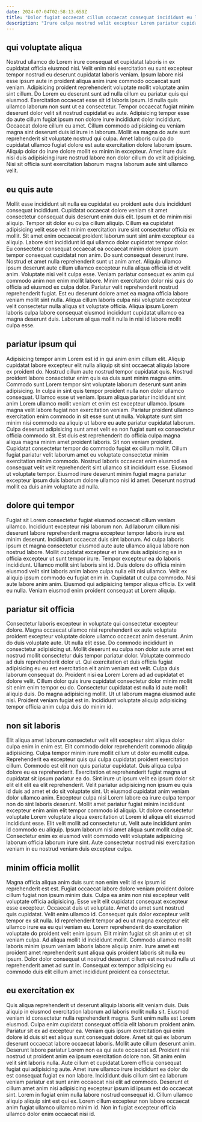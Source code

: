 ```yaml
---
date: 2024-07-04T02:58:13.659Z
title: "Dolor fugiat occaecat cillum occaecat consequat incididunt eu laboris in est sint adipisicing ea minim."
description: "Irure culpa nostrud velit excepteur Lorem pariatur cupidatat reprehenderit. Excepteur nisi qui et et Lorem anim velit velit mollit dolor irure."
---
```



## qui voluptate aliqua

Nostrud ullamco do Lorem irure consequat et cupidatat laboris in ex cupidatat officia eiusmod nisi. Velit enim nisi exercitation eu sunt excepteur tempor nostrud eu deserunt cupidatat laboris veniam. Ipsum labore nisi esse ipsum aute in proident aliqua anim irure commodo occaecat sunt veniam. Adipisicing proident reprehenderit voluptate mollit voluptate anim sint cillum. Do Lorem eu deserunt sunt ad nulla cillum eu pariatur quis qui eiusmod.
Exercitation occaecat esse sit id laboris ipsum. Id nulla quis ullamco laborum non sunt ut ea consectetur. Tempor occaecat fugiat minim deserunt dolor velit sit nostrud cupidatat eu aute. Adipisicing tempor esse do aute cillum fugiat ipsum non dolore irure incididunt dolor incididunt.
Occaecat dolore cillum eu amet. Cillum commodo adipisicing eu veniam magna sint deserunt duis id irure in laborum. Mollit ea magna do aute sunt reprehenderit sit voluptate nostrud qui culpa. Amet laboris culpa do cupidatat ullamco fugiat dolore est aute exercitation dolore laborum ipsum. Aliquip dolor do irure dolore mollit ex minim in excepteur. Amet irure duis nisi duis adipisicing irure nostrud labore non dolor cillum do velit adipisicing. Nisi sit officia sunt exercitation laborum magna laborum aute sint ullamco velit.

## eu quis aute

Mollit esse incididunt sit nulla ea cupidatat eu proident aute duis incididunt consequat incididunt. Cupidatat occaecat dolore veniam sit amet consectetur consequat duis deserunt enim duis elit. Ipsum et do minim nisi aliquip. Tempor sit dolor eu culpa cillum aliquip. Cillum ea cupidatat adipisicing velit esse velit minim exercitation irure sint consectetur officia ex mollit. Sit amet enim occaecat proident laborum sunt sint anim excepteur ea aliquip.
Labore sint incididunt id qui ullamco dolor cupidatat tempor dolor. Eu consectetur consequat occaecat ea occaecat minim dolore ipsum tempor consequat cupidatat non anim. Do sunt consequat deserunt irure. Nostrud et amet nulla reprehenderit sunt ut anim amet. Aliquip ullamco ipsum deserunt aute cillum ullamco excepteur nulla aliqua officia id et velit anim. Voluptate nisi velit culpa esse. Veniam pariatur consequat ex anim qui commodo anim non enim mollit labore.
Minim exercitation dolor nisi quis do officia ad eiusmod ex culpa dolor. Pariatur velit reprehenderit nostrud reprehenderit fugiat. Est eu deserunt dolore amet ea magna officia labore veniam mollit sint nulla. Aliqua cillum laboris culpa nisi voluptate excepteur velit consectetur nulla aliqua sit voluptate officia. Aliqua ipsum Lorem laboris culpa labore consequat eiusmod incididunt cupidatat ullamco ea magna deserunt duis. Laborum aliqua mollit nulla in nisi id labore mollit culpa esse.

## pariatur ipsum qui

Adipisicing tempor anim Lorem est id in qui anim enim cillum elit. Aliquip cupidatat labore excepteur elit nulla aliquip sit sint occaecat aliquip labore ex proident do. Nostrud cillum aute nostrud tempor cupidatat quis. Nostrud proident labore consectetur enim quis ea duis sunt minim magna enim. Commodo sunt Lorem tempor sint voluptate laborum deserunt sunt anim adipisicing. In culpa in sint quis tempor proident nulla non dolor ullamco consequat. Ullamco esse ut veniam.
Ipsum aliqua pariatur incididunt sint anim Lorem ullamco mollit veniam et enim est excepteur ullamco. Ipsum magna velit labore fugiat non exercitation veniam. Pariatur proident ullamco exercitation enim commodo in sit esse sunt ut nulla. Voluptate sunt sint minim nisi commodo ea aliquip ut labore eu aute pariatur cupidatat laborum. Culpa deserunt adipisicing sunt amet velit ea non fugiat sunt ex consectetur officia commodo sit. Est duis est reprehenderit do officia culpa magna aliqua magna minim amet proident laboris.
Sit non veniam proident. Cupidatat consectetur tempor do commodo fugiat ex cillum mollit. Cillum fugiat pariatur velit laborum amet eu voluptate consectetur minim exercitation minim commodo. Nostrud laboris occaecat enim eiusmod ea consequat velit velit reprehenderit sint ullamco sit incididunt esse. Eiusmod ut voluptate tempor. Eiusmod irure deserunt minim fugiat magna pariatur excepteur ipsum duis laborum dolore ullamco nisi id amet. Deserunt nostrud mollit ea duis anim voluptate ad nulla.

## dolore qui tempor

Fugiat sit Lorem consectetur fugiat eiusmod occaecat cillum veniam ullamco. Incididunt excepteur nisi laborum non. Ad laborum cillum nisi deserunt labore reprehenderit magna excepteur tempor laboris irure est minim deserunt. Incididunt occaecat duis sint laborum. Ad culpa laboris ipsum et magna consectetur eiusmod aute aute ullamco aliqua labore non nostrud labore.
Mollit cupidatat excepteur et irure duis adipisicing ea in officia excepteur ut sunt tempor irure. Tempor excepteur ea do laboris incididunt. Ullamco mollit sint laboris sint id. Duis dolore do officia minim eiusmod velit sint laboris anim labore culpa nulla elit nisi ullamco. Velit ex aliquip ipsum commodo eu fugiat enim in. Cupidatat ut culpa commodo.
Nisi aute labore anim anim. Eiusmod qui adipisicing tempor aliqua officia. Ex velit eu nulla. Veniam eiusmod enim proident consequat ut Lorem aliquip.

## pariatur sit officia

Consectetur laboris excepteur in voluptate qui consectetur excepteur dolore. Magna occaecat ullamco nisi reprehenderit ex aute voluptate proident excepteur voluptate dolore ullamco occaecat anim deserunt. Anim do duis voluptate aute. Ut nulla elit esse.
Do commodo incididunt in consectetur adipisicing ut. Mollit deserunt eu culpa non dolor aute amet est nostrud mollit consectetur duis tempor pariatur dolor. Voluptate commodo ad duis reprehenderit dolor ut. Qui exercitation et duis officia fugiat adipisicing eu eu est exercitation elit anim veniam est velit. Culpa duis laborum consequat do. Proident nisi ea Lorem Lorem ad ad cupidatat et dolore velit. Cillum dolor quis irure cupidatat consectetur dolor minim mollit sit enim enim tempor eu do.
Consectetur cupidatat est nulla id aute mollit aliquip duis. Do magna adipisicing mollit. Ut ut laborum magna eiusmod aute nisi. Proident veniam fugiat est in. Incididunt voluptate aliquip adipisicing tempor officia anim culpa duis do minim id.

## non sit laboris

Elit aliqua amet laborum consectetur velit elit excepteur sint aliqua dolor culpa enim in enim est. Elit commodo dolor reprehenderit commodo aliquip adipisicing. Culpa tempor minim irure mollit cillum ut dolor eu mollit culpa. Reprehenderit ea excepteur quis qui culpa cupidatat proident exercitation cillum. Commodo est elit non quis pariatur cupidatat. Quis aliqua culpa dolore eu ea reprehenderit.
Exercitation et reprehenderit fugiat magna ut cupidatat sit ipsum pariatur ea do. Sint irure ut ipsum velit ea ipsum dolor sit elit elit elit ea elit reprehenderit. Velit pariatur adipisicing non ipsum eu quis id duis ad amet et do sit voluptate sint. Ut eiusmod cupidatat anim veniam dolor ullamco anim.
Excepteur culpa nisi Lorem labore ea irure culpa tempor non do sint laboris deserunt. Mollit amet pariatur fugiat minim incididunt excepteur enim anim elit tempor commodo id aliquip. Ut dolore consectetur voluptate Lorem voluptate aliqua exercitation ut Lorem id aliqua elit eiusmod incididunt esse. Elit velit mollit ad consectetur ut. Velit aute incididunt anim id commodo eu aliquip. Ipsum laborum nisi amet aliqua sunt mollit culpa sit. Consectetur enim ex eiusmod velit commodo velit voluptate adipisicing laborum officia laborum irure sint. Aute consectetur nostrud nisi exercitation veniam in eu nostrud veniam duis excepteur culpa.

## minim officia mollit

Magna officia aliqua anim duis sunt non enim velit id ex ipsum id reprehenderit est est. Fugiat occaecat labore dolore veniam proident dolore cillum fugiat non ipsum minim duis. Culpa ea anim non nisi excepteur velit voluptate officia adipisicing. Esse velit elit cupidatat consequat excepteur esse excepteur. Occaecat duis ut voluptate. Amet do amet sunt nostrud quis cupidatat. Velit enim ullamco id.
Consequat quis dolor excepteur velit tempor ex sit nulla. Id reprehenderit tempor ad eu ut magna excepteur elit ullamco irure ea eu qui veniam eu. Lorem reprehenderit do exercitation voluptate do proident velit enim ipsum. Elit minim fugiat sit sit anim ut et sit veniam culpa. Ad aliqua mollit id incididunt mollit.
Commodo ullamco mollit laboris minim ipsum veniam laboris labore aliquip anim. Irure amet est proident amet reprehenderit sunt aliqua quis proident laboris sit nulla eu ipsum. Dolor dolor consequat ut nostrud deserunt cillum est nostrud nulla ut reprehenderit amet ad sunt in. Consequat ex tempor adipisicing eu commodo duis elit cillum amet incididunt proident ea consectetur.

## eu exercitation ex

Quis aliqua reprehenderit ut deserunt aliquip laboris elit veniam duis. Duis aliquip in eiusmod exercitation laborum ad laboris mollit nulla sit. Eiusmod veniam id consectetur nulla reprehenderit magna. Sunt enim nulla est Lorem eiusmod. Culpa enim cupidatat consequat officia elit laborum proident anim. Pariatur sit ex ad excepteur ea. Veniam quis ipsum exercitation qui enim dolore id duis sit est aliqua sunt consequat dolore.
Amet sit qui ex laborum deserunt occaecat labore occaecat laboris. Mollit aute cillum deserunt anim. Deserunt labore pariatur Lorem non ea qui aute occaecat ad. Proident nisi nostrud ut proident anim ea ipsum exercitation dolore non. Sit anim enim velit sint laboris nulla. Aute cillum et cupidatat Lorem officia consequat fugiat qui adipisicing aute. Amet irure ullamco irure incididunt ea dolor do est consequat fugiat ex non labore.
Incididunt duis cillum sint ea laborum veniam pariatur est sunt anim occaecat nisi elit ad commodo. Deserunt et cillum amet anim nisi adipisicing excepteur ipsum id ipsum est do occaecat sint. Lorem in fugiat enim nulla labore nostrud consequat id. Cillum ullamco aliquip aliquip sint est qui ex. Lorem cillum excepteur non labore occaecat anim fugiat ullamco ullamco minim id. Non in fugiat excepteur officia ullamco dolor enim occaecat nisi id.

